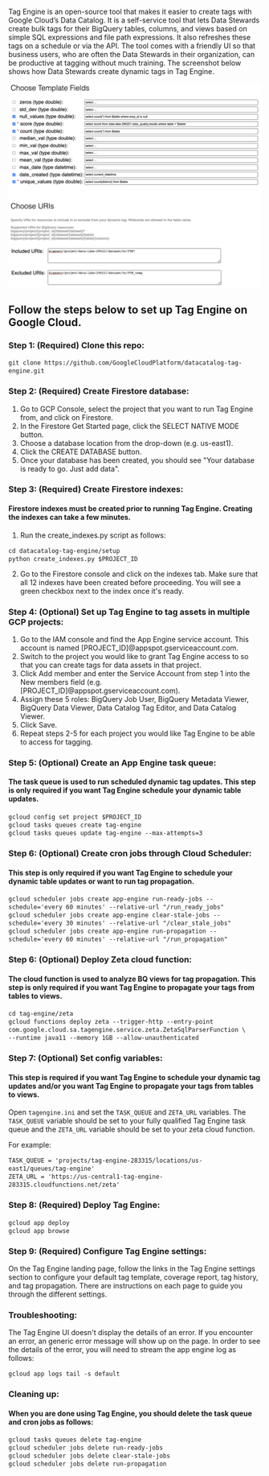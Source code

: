 Tag Engine is an open-source tool that makes it easier to create tags with Google Cloud’s Data Catalog. It is a self-service tool that lets Data Stewards create bulk tags for their BigQuery tables, columns, and views based on simple SQL expressions and file path expressions. It also refreshes these tags on a schedule or via the API. The tool comes with a friendly UI so that business users, who are often the Data Stewards in their organization, can be productive at tagging without much training. The screenshot below shows how Data Stewards create dynamic tags in Tag Engine. 

![](https://github.com/GoogleCloudPlatform/datacatalog-tag-engine/blob/main/static/screenshot.png)

## Follow the steps below to set up Tag Engine on Google Cloud. 

### Step 1: (Required) Clone this repo:
```
git clone https://github.com/GoogleCloudPlatform/datacatalog-tag-engine.git
```

### Step 2: (Required) Create Firestore database:
1. Go to GCP Console, select the project that you want to run Tag Engine from, and click on Firestore.
2. In the Firestore Get Started page, click the SELECT NATIVE MODE button. 
3. Choose a database location from the drop-down (e.g. us-east1).
4. Click the CREATE DATABASE button. 
5. Once your database has been created, you should see "Your database is ready to go. Just add data".  


### Step 3: (Required) Create Firestore indexes:
#### Firestore indexes must be created prior to running Tag Engine. Creating the indexes can take a few minutes. 
1. Run the create_indexes.py script as follows:
```
cd datacatalog-tag-engine/setup
python create_indexes.py $PROJECT_ID
```
2. Go to the Firestore console and click on the indexes tab. Make sure that all 12 indexes have been created before proceeding. You will see a green checkbox next to the index once it's ready.  


### Step 4: (Optional) Set up Tag Engine to tag assets in multiple GCP projects:
1. Go to the IAM console and find the App Engine service account. This account is named [PROJECT_ID]@appspot.gserviceaccount.com. 
2. Switch to the project you would like to grant Tag Engine access to so that you can create tags for data assets in that project. 
3. Click Add member and enter the Service Account from step 1 into the New members field (e.g. [PROJECT_ID]@appspot.gserviceaccount.com). 
4. Assign these 5 roles: BigQuery Job User, BigQuery Metadata Viewer, BigQuery Data Viewer, Data Catalog Tag Editor, and Data Catalog Viewer. 
5. Click Save. 
6. Repeat steps 2-5 for each project you would like Tag Engine to be able to access for tagging.  


### Step 5: (Optional) Create an App Engine task queue:
#### The task queue is used to run scheduled dynamic tag updates. This step is only required if you want Tag Engine schedule your dynamic table updates. 
```
gcloud config set project $PROJECT_ID
gcloud tasks queues create tag-engine
gcloud tasks queues update tag-engine --max-attempts=3
```

### Step 6: (Optional) Create cron jobs through Cloud Scheduler: 
#### This step is only required if you want Tag Engine to schedule your dynamic table updates or want to run tag propagation. 
```
gcloud scheduler jobs create app-engine run-ready-jobs --schedule='every 60 minutes' --relative-url "/run_ready_jobs"
gcloud scheduler jobs create app-engine clear-stale-jobs --schedule='every 30 minutes' --relative-url "/clear_stale_jobs"
gcloud scheduler jobs create app-engine run-propagation --schedule='every 60 minutes' --relative-url "/run_propagation"
```

### Step 6: (Optional) Deploy Zeta cloud function:
#### The cloud function is used to analyze BQ views for tag propagation.  This step is only required if you want Tag Engine to propagate your tags from tables to views.  
```
cd tag-engine/zeta
gcloud functions deploy zeta --trigger-http --entry-point com.google.cloud.sa.tagengine.service.zeta.ZetaSqlParserFunction \
--runtime java11 --memory 1GB --allow-unauthenticated
```

### Step 7: (Optional) Set config variables:
#### This step is required if you want Tag Engine to schedule your dynamic tag updates and/or you want Tag Engine to propagate your tags from tables to views.  

Open `tagengine.ini` and set the `TASK_QUEUE` and `ZETA_URL` variables. The `TASK_QUEUE` variable should be set to your fully qualified Tag Engine task queue and the `ZETA_URL` variable should be set to your zeta cloud function. 

For example:
```
TASK_QUEUE = 'projects/tag-engine-283315/locations/us-east1/queues/tag-engine'
ZETA_URL = 'https://us-central1-tag-engine-283315.cloudfunctions.net/zeta'
```

### Step 8: (Required) Deploy Tag Engine:
```
gcloud app deploy
gcloud app browse
```

### Step 9: (Required) Configure Tag Engine settings:

On the Tag Engine landing page, follow the links in the Tag Engine settings section to configure your default tag template, coverage report, tag history, and tag propagation. There are instructions on each page to guide you through the different settings. 


### Troubleshooting:

The Tag Engine UI doesn't display the details of an error. If you encounter an error, an generic error message will show up on the page. In order to see the details of the error, you will need to stream the app engine log as follows:

```
gcloud app logs tail -s default
```

### Cleaning up:
#### When you are done using Tag Engine, you should delete the task queue and cron jobs as follows:
```
gcloud tasks queues delete tag-engine
gcloud scheduler jobs delete run-ready-jobs
gcloud scheduler jobs delete clear-stale-jobs
gcloud scheduler jobs delete run-propagation
```
 